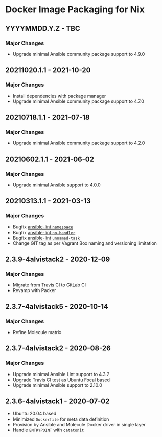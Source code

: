 # Docker Image Packaging for Nix

## YYYYMMDD.Y.Z - TBC

### Major Changes

  - Upgrade minimal Ansible community package support to 4.9.0

## 20211020.1.1 - 2021-10-20

### Major Changes

  - Install dependencies with package manager
  - Upgrade minimal Ansible community package support to 4.7.0

## 20210718.1.1 - 2021-07-18

### Major Changes

  - Upgrade minimal Ansible community package support to 4.2.0

## 20210602.1.1 - 2021-06-02

### Major Changes

  - Upgrade minimal Ansible support to 4.0.0

## 20210313.1.1 - 2021-03-13

### Major Changes

  - Bugfix [ansible-lint `namespace`](https://github.com/ansible-community/ansible-lint/pull/1451)
  - Bugfix [ansible-lint `no-handler`](https://github.com/ansible-community/ansible-lint/pull/1402)
  - Bugfix [ansible-lint `unnamed-task`](https://github.com/ansible-community/ansible-lint/pull/1413)
  - Change GIT tag as per Vagrant Box naming and versioning limitation

## 2.3.9-4alvistack2 - 2020-12-09

### Major Changes

  - Migrate from Travis CI to GitLab CI
  - Revamp with Packer

## 2.3.7-4alvistack5 - 2020-10-14

### Major Changes

  - Refine Molecule matrix

## 2.3.7-4alvistack2 - 2020-08-26

### Major Changes

  - Upgrade minimal Ansible Lint support to 4.3.2
  - Upgrade Travis CI test as Ubuntu Focal based
  - Upgrade minimal Ansible support to 2.10.0

## 2.3.6-4alvistack1 - 2020-07-02

  - Ubuntu 20.04 based
  - Minimized `Dockerfile` for meta data definition
  - Provision by Ansible and Molecule Docker driver in single layer
  - Handle `ENTRYPOINT` with `catatonit`
